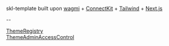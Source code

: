 skl-template built upon [wagmi](https://wagmi.sh) + [ConnectKit](https://docs.family.co/connectkit) + [Tailwind](https://tailwindcss.com/) + [Next.js](https://nextjs.org)

--

[ThemeRegistry](https://goerli.etherscan.io/address/0x430c7019f131cc15a0e43daff589f9b09a6684fb) \
[ThemeAdminAccessControl](https://goerli.etherscan.io/address/0xefbe69601091b634a7523EAd389A83f18fcFC452)
